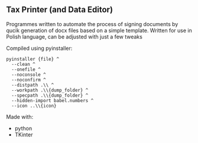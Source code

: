 ## Tax Printer (and Data Editor)

Programmes written to automate the process of signing documents by qucik generation of docx files based on a simple template. Written for use in Polish language, can be adjusted with just a few tweaks

Compiled using pyinstaller:
```
pyinstaller {file} ^
  --clean ^
  --onefile ^
  --noconsole ^
  --noconfirm ^
  --distpath .\\ ^
  --workpath .\\{dump_folder} ^
  --specpath .\\{dump_folder} ^
  --hidden-import babel.numbers ^
  --icon ..\\{icon}
```

Made with:
- python
- TKinter
